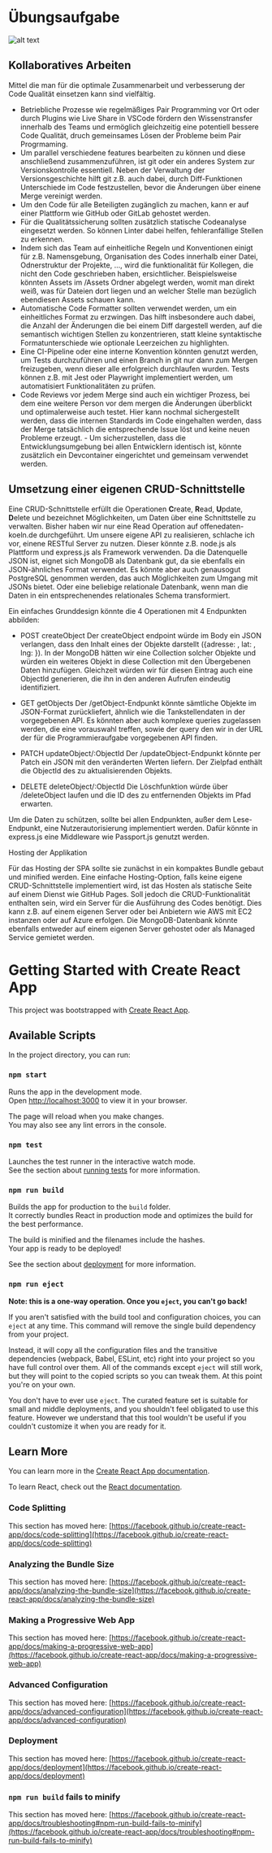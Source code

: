 # Übungsaufgabe

![alt text](image.png)


## Kollaboratives Arbeiten

Mittel die man für die optimale Zusammenarbeit und verbesserung der Code Qualität einsetzen kann sind vielfältig.

- Betriebliche Prozesse wie regelmäßiges Pair Programming vor Ort oder durch Plugins wie Live Share in VSCode fördern den Wissenstransfer innerhalb des Teams und ermöglich gleichzeitig eine potentiell bessere Code Qualität, druch gemeinsames Lösen der Probleme beim Pair Progrmaming.
- Um parallel verschiedene features bearbeiten zu können und diese anschließend zusammenzuführen, ist git oder ein anderes System zur Versionskontrolle essentiell. Neben der Verwaltung der Versionsgeschichte hilft git z.B. auch dabei, durch Diff-Funktionen Unterschiede im Code festzustellen, bevor die Änderungen über einene Merge vereinigt werden.
- Um den Code für alle Beteiligten zugänglich zu machen, kann er auf einer Plattform wie GitHub oder GitLab gehostet werden.
- Für die Qualitätssicherung sollten zusätzlich statische Codeanalyse eingesetzt werden. So können Linter dabei helfen, fehleranfällige Stellen zu erkennen.
- Indem sich das Team auf einheitliche Regeln und Konventionen einigt für z.B. Namensgebung, Organisation des Codes innerhalb einer Datei, Odnerstruktur der Projekte, ..., wird die funktionalität für Kollegen, die nicht den Code geschrieben haben, ersichtlicher. Beispielsweise könnten Assets im /Assets Ordner abgelegt werden, womit man direkt weiß, was für Dateien dort liegen und an welcher Stelle man bezüglich ebendiesen Assets schauen kann.
- Automatische Code Formatter sollten verwendet werden, um ein einheitliches Format zu erzwingen. Das hilft insbesondere auch dabei, die Anzahl der Änderungen die bei einem Diff dargestell werden, auf die semantisch wichtigen Stellen zu konzentrieren, statt kleine syntaktische Formatunterschiede wie optionale Leerzeichen zu highlighten.
- Eine CI-Pipeline oder eine interne Konvention könnten genutzt werden, um Tests durchzuführen und einen Branch in git nur dann zum Mergen freizugeben, wenn dieser alle erfolgreich durchlaufen wurden. Tests können z.B. mit Jest oder Playwright implementiert werden, um automatisiert Funktionalitäten zu prüfen.
- Code Reviews vor jedem Merge sind auch ein wichtiger Prozess, bei dem eine weitere Person vor dem mergen die Änderungen überblickt und optimalerweise auch testet. Hier kann nochmal sichergestellt werden, dass die internen Standards im Code eingehalten werden, dass der Merge tatsächlich die entsprechende Issue löst und keine neuen Probleme erzeugt. - Um sicherzustellen, dass die Entwicklungsumgebung bei allen Entwicklern identisch ist, könnte zusätzlich ein Devcontainer eingerichtet und gemeinsam verwendet werden.

## Umsetzung einer eigenen CRUD-Schnittstelle

Eine CRUD-Schnittstelle erfüllt die Operationen **C**reate, **R**ead, **U**pdate, **D**elete und bezeichnet Möglichkeiten, um Daten über eine Schnittstelle zu verwalten. Bisher haben wir nur eine Read Operation auf offenedaten-koeln.de durchgeführt. Um unsere eigene API zu realisieren, schlache ich vor, einene RESTful Server zu nutzen. Dieser könnte z.B. node.js als Plattform und express.js als Framework verwenden. Da die Datenquelle JSON ist, eignet sich MongoDB als Datenbank gut, da sie ebenfalls ein JSON-ähnliches Format verwendet. Es könnte aber auch genausogut PostgreSQL genommen werden, das auch Möglichkeiten zum Umgang mit JSONs bietet. Oder eine beliebige relationale Datenbank, wenn man die Daten in ein entsprechenendes relationales Schema transformiert.

Ein einfaches Grunddesign könnte die 4 Operationen mit 4 Endpunkten abbilden:

- POST createObject
  Der createObject endpoint würde im Body ein JSON verlangen, dass den Inhalt eines der Objekte darstellt ({adresse: <string>, lat: <double>, lng: <double>}). In der MongoDB hätten wir eine Collection solcher Objekte und würden ein weiteres Objekt in diese Collection mit den Übergebenen Daten hinzufügen. Gleichzeit würden wir für diesen Eintrag auch eine ObjectId generieren, die ihn in den anderen Aufrufen eindeutig identifiziert.

- GET getObjects
  Der /getObject-Endpunkt könnte sämtliche Objekte im JSON-Format zurückliefert, ähnlich wie die Tankstellendaten in der vorgegebenen API. Es könnten aber auch komplexe queries zugelassen werden, die eine vorauswahl treffen, sowie der query den wir in der URL der für die Programmieraufgabe vorgegebenen API finden.

- PATCH updateObject/:ObjectId
  Der /updateObject-Endpunkt könnte per Patch ein JSON mit den veränderten Werten liefern. Der Zielpfad enthält die ObjectId des zu aktualisierenden Objekts.

- DELETE deleteObject/:ObjectId
  Die Löschfunktion würde über /deleteObject laufen und die ID des zu entfernenden Objekts im Pfad erwarten.

Um die Daten zu schützen, sollte bei allen Endpunkten, außer dem Lese-Endpunkt, eine Nutzerautorisierung implementiert werden.
Dafür könnte in express.js eine Middleware wie Passport.js genutzt werden.

Hosting der Applikation

Für das Hosting der SPA sollte sie zunächst in ein kompaktes Bundle gebaut und minified werden. Eine einfache Hosting-Option, falls keine eigene CRUD-Schnittstelle implementiert wird, ist das Hosten als statische Seite auf einem Dienst wie GitHub Pages. Soll jedoch die CRUD-Funktionalität enthalten sein, wird ein Server für die Ausführung des Codes benötigt. Dies kann z.B. auf einem eigenen Server oder bei Anbietern wie AWS mit EC2 instanzen oder auf Azure erfolgen. Die MongoDB-Datenbank könnte ebenfalls entweder auf einem eigenen Server gehostet oder als Managed Service gemietet werden.


# Getting Started with Create React App

This project was bootstrapped with [Create React App](https://github.com/facebook/create-react-app).

## Available Scripts

In the project directory, you can run:

### `npm start`

Runs the app in the development mode.\
Open [http://localhost:3000](http://localhost:3000) to view it in your browser.

The page will reload when you make changes.\
You may also see any lint errors in the console.

### `npm test`

Launches the test runner in the interactive watch mode.\
See the section about [running tests](https://facebook.github.io/create-react-app/docs/running-tests) for more information.

### `npm run build`

Builds the app for production to the `build` folder.\
It correctly bundles React in production mode and optimizes the build for the best performance.

The build is minified and the filenames include the hashes.\
Your app is ready to be deployed!

See the section about [deployment](https://facebook.github.io/create-react-app/docs/deployment) for more information.

### `npm run eject`

**Note: this is a one-way operation. Once you `eject`, you can't go back!**

If you aren't satisfied with the build tool and configuration choices, you can `eject` at any time. This command will remove the single build dependency from your project.

Instead, it will copy all the configuration files and the transitive dependencies (webpack, Babel, ESLint, etc) right into your project so you have full control over them. All of the commands except `eject` will still work, but they will point to the copied scripts so you can tweak them. At this point you're on your own.

You don't have to ever use `eject`. The curated feature set is suitable for small and middle deployments, and you shouldn't feel obligated to use this feature. However we understand that this tool wouldn't be useful if you couldn't customize it when you are ready for it.

## Learn More

You can learn more in the [Create React App documentation](https://facebook.github.io/create-react-app/docs/getting-started).

To learn React, check out the [React documentation](https://reactjs.org/).

### Code Splitting

This section has moved here: [https://facebook.github.io/create-react-app/docs/code-splitting](https://facebook.github.io/create-react-app/docs/code-splitting)

### Analyzing the Bundle Size

This section has moved here: [https://facebook.github.io/create-react-app/docs/analyzing-the-bundle-size](https://facebook.github.io/create-react-app/docs/analyzing-the-bundle-size)

### Making a Progressive Web App

This section has moved here: [https://facebook.github.io/create-react-app/docs/making-a-progressive-web-app](https://facebook.github.io/create-react-app/docs/making-a-progressive-web-app)

### Advanced Configuration

This section has moved here: [https://facebook.github.io/create-react-app/docs/advanced-configuration](https://facebook.github.io/create-react-app/docs/advanced-configuration)

### Deployment

This section has moved here: [https://facebook.github.io/create-react-app/docs/deployment](https://facebook.github.io/create-react-app/docs/deployment)

### `npm run build` fails to minify

This section has moved here: [https://facebook.github.io/create-react-app/docs/troubleshooting#npm-run-build-fails-to-minify](https://facebook.github.io/create-react-app/docs/troubleshooting#npm-run-build-fails-to-minify)
